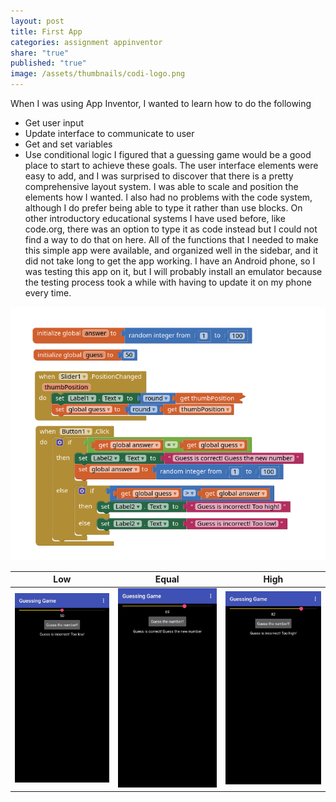 ```yaml
---
layout: post
title: First App
categories: assignment appinventor
share: "true"
published: "true"
image: /assets/thumbnails/codi-logo.png
---
```

When I was using App Inventor, I wanted to learn how to do the following
- Get user input
- Update interface to communicate to user
- Get and set variables
- Use conditional logic
I figured that a guessing game would be a good place to start to achieve these goals. The user interface elements were easy to add, and I was surprised to discover that there is a pretty comprehensive layout system. I was able to scale and position the elements how I wanted. I also had no problems with the code system, although I do prefer being able to type it rather than use blocks. On other introductory educational systems I have used before, like code.org, there was an option to type it as code instead but I could not find a way to do that on here. All of the functions that I needed to make this simple app were available, and organized well in the sidebar, and it did not take long to get the app working. I have an Android phone, so I was testing this app on it, but I will probably install an emulator because the testing process took a while with having to update it on my phone every time. 




![guessingcode.png](/assets/images/guessingcode.png)

| Low | Equal | High |
| --- | ----- | ---- |
|  ![guesstoolow.jpg](/assets/images/guesstoolow.jpg)   |    ![guesscorrect.jpg](/assets/images/guesscorrect.jpg)   |   ![guesstoohigh.jpg](/assets/images/guesstoohigh.jpg)   |

